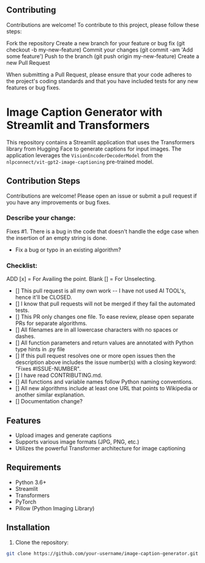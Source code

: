 
## Contributing
Contributions are welcome! To contribute to this project, please follow these steps:

Fork the repository
Create a new branch for your feature or bug fix (git checkout -b my-new-feature)
Commit your changes (git commit -am 'Add some feature')
Push to the branch (git push origin my-new-feature)
Create a new Pull Request

When submitting a Pull Request, please ensure that your code adheres to the project's coding standards and that you have included tests for any new features or bug fixes.

# Image Caption Generator with Streamlit and Transformers

This repository contains a Streamlit application that uses the Transformers library from Hugging Face to generate captions for input images. The application leverages the `VisionEncoderDecoderModel` from the `nlpconnect/vit-gpt2-image-captioning` pre-trained model.

## Contribution Steps

Contributions are welcome! Please open an issue or submit a pull request if you have any improvements or bug fixes.

### Describe your change:

Fixes #1. There is a bug in the code that doesn't handle the edge case when the insertion of an empty string is done.

* Fix a bug or typo in an existing algorithm?

### Checklist:
ADD [x] = For Availing the point.
Blank [] = For Unselecting.

* [] This pull request is all my own work -- I have not used AI TOOL's, hence it'll be CLOSED.
* [] I know that pull requests will not be merged if they fail the automated tests.
* [] This PR only changes one file. To ease review, please open separate PRs for separate algorithms.
* [] All filenames are in all lowercase characters with no spaces or dashes.
* [] All function parameters and return values are annotated with Python type hints in .py file
* [] If this pull request resolves one or more open issues then the description above includes the issue number(s) with a closing keyword: "Fixes #ISSUE-NUMBER".
* [] I have read CONTRIBUTING.md.
* [] All functions and variable names follow Python naming conventions.
* [] All new algorithms include at least one URL that points to Wikipedia or another similar explanation.
* [] Documentation change?


## Features

- Upload images and generate captions
- Supports various image formats (JPG, PNG, etc.)
- Utilizes the powerful Transformer architecture for image captioning

## Requirements

- Python 3.6+
- Streamlit
- Transformers
- PyTorch
- Pillow (Python Imaging Library)

## Installation

1. Clone the repository:

```bash
git clone https://github.com/your-username/image-caption-generator.git
